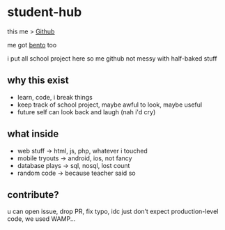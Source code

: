 # student-hub

this me > [Github](https://github.com/Marksu-u)

me got [bento](https://bento.me/mkzz) too

i put all school project here
so me github not messy with half-baked stuff

## why this exist

* learn, code, i break things
* keep track of school project, maybe awful to look, maybe useful
* future self can look back and laugh (nah i'd cry)

## what inside

* web stuff → html, js, php, whatever i touched
* mobile tryouts → android, ios, not fancy
* database plays → sql, nosql, lost count
* random code → because teacher said so

## contribute?

u can
open issue, drop PR, fix typo, idc
just don’t expect production-level code, we used WAMP...